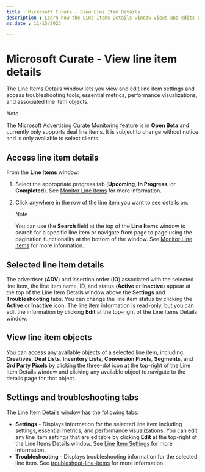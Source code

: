 ```yaml
---
title : Microsoft Curate - View Line Item Details
description : Learn how the Line Items Details window views and edits Line Item settings and access different Line Item Objects.  
ms.date : 11/15/2023

---
```



# Microsoft Curate - View line item details

The Line Items Details window lets you view and edit line item settings
and access troubleshooting tools, essential metrics, performance
visualizations, and associated line item objects.

> [!NOTE]
> The Microsoft Advertising Curate Monitoring feature is in **Open Beta** and currently only supports deal line items. It is subject to change without notice and is only available to select clients.

## Access line item details

From the **Line Items** window:

1. Select the appropriate progress tab
    (**Upcoming**,
    **In Progress**, or
    **Completed**). See [Monitor Line Items](monitor-line-items.md)
    for more information.
1. Click anywhere in the row of the line item you want to see details
    on.
    

    > [!NOTE]
    > You can use the **Search** field at the top of the **Line Items** window to search for a specific line item or navigate from page to page using the pagination functionality at the bottom of the window. See [Monitor Line Items](monitor-line-items.md) for more information.

## Selected line item details

The advertiser (**ADV**) and insertion
order (**IO**) associated with the
selected line item, the line item name, ID, and status
(**Active** or
**Inactive**) appear at the top of the
Line Item Details window above the
**Settings** and
**Troubleshooting** tabs. You can change
the line item status by clicking the
**Active** or
**Inactive** icon. The line item
information is read-only, but you can edit the information by clicking
**Edit** at the top-right of the Line
Items Details window.


## View line item objects

You can access any available objects of a selected line item, including:
**Creatives**,
**Deal Lists**,
**Inventory Lists**,
**Conversion Pixels**,
**Segments**, and
**3rd Party Pixels** by clicking the
three-dot icon at the top-right of the Line Item Details window and
clicking any available object to navigate to the details page for that
object.


## Settings and troubleshooting tabs

The Line Item Details window has the following tabs:

- **Settings** - Displays information for
  the selected line item including settings, essential metrics, and
  performance visualizations. You can edit any line item settings that
  are editable by clicking **Edit** at the
  top-right of the Line Items Details window. See [Line Item Settings](line-item-settings.md) for more information.
- **Troubleshooting** - Displays
  troubleshooting information for the selected line item. See [troubleshoot-line-items](../monetize/troubleshoot-line-items.md) for more information.

